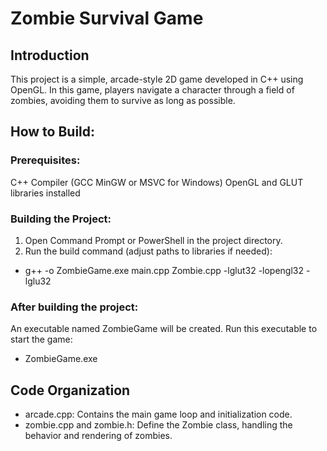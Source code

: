# Zombie Survival Game

## Introduction
This project is a simple, arcade-style 2D game developed in C++ using OpenGL. In this game, players navigate a character through a field of zombies, avoiding them to survive as long as possible.

## How to Build:

### Prerequisites:
C++ Compiler (GCC MinGW or MSVC for Windows)
OpenGL and GLUT libraries installed

### Building the Project:
1. Open Command Prompt or PowerShell in the project directory.
2. Run the build command (adjust paths to libraries if needed):
- g++ -o ZombieGame.exe main.cpp Zombie.cpp -lglut32 -lopengl32 -lglu32

### After building the project:

An executable named ZombieGame will be created. Run this executable to start the game:
- ZombieGame.exe

## Code Organization
- arcade.cpp: Contains the main game loop and initialization code.
- zombie.cpp and zombie.h: Define the Zombie class, handling the behavior and rendering of zombies.


